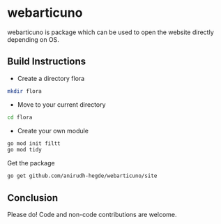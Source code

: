 # webarticuno

webarticuno is package which can be used to open the website directly depending on OS.

## Build Instructions
- Create a directory flora
```sh
mkdir flora
```

- Move to your current directory
```sh
cd flora
```

- Create your own module
```sh
go mod init filtt
go mod tidy 
```

Get the package
```sh
go get github.com/anirudh-hegde/webarticuno/site
```

## Conclusion
Please do! Code and non-code contributions are welcome.

